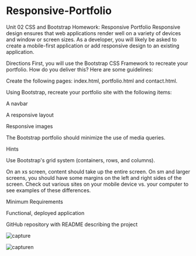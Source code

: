 # Responsive-Portfolio

Unit 02 CSS and Bootstrap Homework: Responsive Portfolio
Responsive design ensures that web applications render well on a variety of devices and window or screen sizes. As a developer, you will likely be asked to create a mobile-first application or add responsive design to an existing application.

Directions
First, you will use the Bootstrap CSS Framework to recreate your portfolio. How do you deliver this? Here are some guidelines:

Create the following pages: index.html, portfolio.html and contact.html.

Using Bootstrap, recreate your portfolio site with the following items:

A navbar

A responsive layout

Responsive images

The Bootstrap portfolio should minimize the use of media queries.

Hints

Use Bootstrap's grid system (containers, rows, and columns).

On an xs screen, content should take up the entire screen. On sm and larger screens, you should have some margins on the left and right sides of the screen. Check out various sites on your mobile device vs. your computer to see examples of these differences.

Minimum Requirements

Functional, deployed application

GitHub repository with README describing the project

![capture](https://user-images.githubusercontent.com/56567819/69487405-e1e65d80-0e1e-11ea-807a-3b47e2e88eb4.png)

![capturen](https://user-images.githubusercontent.com/56567819/69487415-02161c80-0e1f-11ea-9eb6-10d4e15191b6.png)
